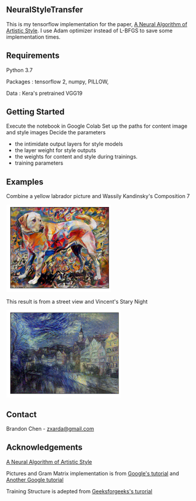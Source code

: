 ## NeuralStyleTransfer
This is my tensorflow implementation for the paper, [A Neural Algorithm of Artistic Style](https://arxiv.org/abs/1508.06576). I use Adam optimizer instead of L-BFGS to save some implementation times. 

## Requirements
Python 3.7

Packages : tensorflow 2, numpy, PILLOW, 

Data : Kera's pretrained VGG19 

<!-- GETTING STARTED -->
## Getting Started
Execute the notebook in Google Colab
Set up the paths for content image and style images
Decide the parameters
- the intimidate output layers for style models 
- the layer weight for style outputs
- the weights for content and style during trainings. 
- training parameters

## Examples 
Combine a yellow labrador picture and Wassily Kandinsky's Composition 7

![Test Image 1](https://github.com/zxarda01/NeuralStyleTransfer/blob/main/Examples/Example1.png)

This result is from a street view and Vincent's Stary Night

![Test Image 2](https://github.com/zxarda01/NeuralStyleTransfer/blob/main/Examples/Example2.png)

<!-- CONTACT -->
## Contact
Brandon Chen - zxarda@gmail.com

<!-- ACKNOWLEDGEMENTS -->
## Acknowledgements
[A Neural Algorithm of Artistic Style](https://arxiv.org/abs/1508.06576)

Pictures and Gram Matrix implementation is from [Google's tutorial](https://colab.research.google.com/github/tensorflow/docs/blob/master/site/en/tutorials/generative/style_transfer.ipynb#scrollTo=GM6VEGrGLh62) and [Another Google tutorial](https://colab.research.google.com/github/tensorflow/models/blob/master/research/nst_blogpost/4_Neural_Style_Transfer_with_Eager_Execution.ipynb#scrollTo=ES9dC6ZyJBD2)

Training Structure is adepted from [Geeksforgeeks's turorial](https://www.geeksforgeeks.org/neural-style-transfer-with-tensorflow/)

